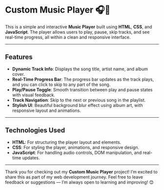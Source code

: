 # Custom Music Player 🎧🎵

This is a simple and interactive **Music Player** built using **HTML**, **CSS**, and **JavaScript**. The player allows users to play, pause, skip tracks, and see real-time progress, all within a clean and responsive interface.

---

## Features

- **Dynamic Track Info**: Displays the song title, artist name, and album cover.
- **Real-Time Progress Bar**: The progress bar updates as the track plays, and you can click to skip to any part of the song.
- **Play/Pause Toggle**: Smooth transition between play and pause states with visual feedback.
- **Track Navigation**: Skip to the next or previous song in the playlist.
- **Stylish UI**: Beautiful background blur effect using album art, with responsive layout and animations.

---

## Technologies Used

- **HTML**: For structuring the player layout and elements.
- **CSS**: For styling the player, animations, and responsive design.
- **JavaScript**: For handling audio controls, DOM manipulation, and real-time updates.

---

Thank you for checking out my **Custom Music Player** project! I’m excited to share this as part of my web development journey. Feel free to leave feedback or suggestions — I’m always open to learning and improving! 😊
